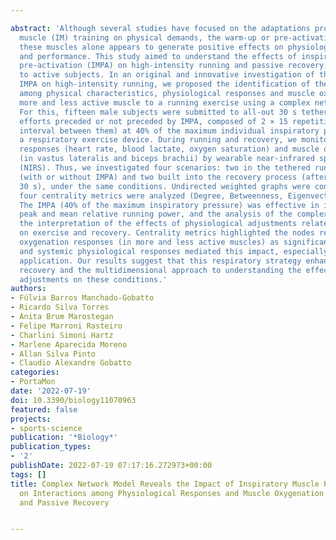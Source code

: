 ---
abstract: 'Although several studies have focused on the adaptations provided by inspiratory
  muscle (IM) training on physical demands, the warm-up or pre-activation (PA) of
  these muscles alone appears to generate positive effects on physiological responses
  and performance. This study aimed to understand the effects of inspiratory muscle
  pre-activation (IMPA) on high-intensity running and passive recovery, as applied
  to active subjects. In an original and innovative investigation of the impacts of
  IMPA on high-intensity running, we proposed the identification of the interactions
  among physical characteristics, physiological responses and muscle oxygenation in
  more and less active muscle to a running exercise using a complex network model.
  For this, fifteen male subjects were submitted to all-out 30 s tethered running
  efforts preceded or not preceded by IMPA, composed of 2 × 15 repetitions (1 min
  interval between them) at 40% of the maximum individual inspiratory pressure using
  a respiratory exercise device. During running and recovery, we monitored the physiological
  responses (heart rate, blood lactate, oxygen saturation) and muscle oxygenation
  (in vastus lateralis and biceps brachii) by wearable near-infrared spectroscopy
  (NIRS). Thus, we investigated four scenarios: two in the tethered running exercise
  (with or without IMPA) and two built into the recovery process (after the all-out
  30 s), under the same conditions. Undirected weighted graphs were constructed, and
  four centrality metrics were analyzed (Degree, Betweenness, Eigenvector, and Pagerank).
  The IMPA (40% of the maximum inspiratory pressure) was effective in increasing the
  peak and mean relative running power, and the analysis of the complex networks advanced
  the interpretation of the effects of physiological adjustments related to the IMPA
  on exercise and recovery. Centrality metrics highlighted the nodes related to muscle
  oxygenation responses (in more and less active muscles) as significant to all scenarios,
  and systemic physiological responses mediated this impact, especially after IMPA
  application. Our results suggest that this respiratory strategy enhances exercise,
  recovery and the multidimensional approach to understanding the effects of physiological
  adjustments on these conditions.'
authors:
- Fúlvia Barros Manchado-Gobatto
- Ricardo Silva Torres
- Anita Brum Marostegan
- Felipe Marroni Rasteiro
- Charlini Simoni Hartz
- Marlene Aparecida Moreno
- Allan Silva Pinto
- Claudio Alexandre Gobatto
categories:
- PortaMon
date: '2022-07-19'
doi: 10.3390/biology11070963
featured: false
projects:
- sports-science
publication: '*Biology*'
publication_types:
- '2'
publishDate: 2022-07-19 07:17:16.272973+00:00
tags: []
title: Complex Network Model Reveals the Impact of Inspiratory Muscle Pre-Activation
  on Interactions among Physiological Responses and Muscle Oxygenation during Running
  and Passive Recovery

---
